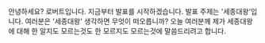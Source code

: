 안녕하세요? 로버트입니다. 지금부터 발표를 시작하겠습니다. 발표 주제는 '세종대왕'입니다. 여러분은 '세종대왕' 생각하면 무엇이 떠오릅니까? 오늘 여러분께 제가 세종대왕에 대해 한 알지도 모르는것도 한 모르지도 모르는것에 말씀드리려고 합니다.